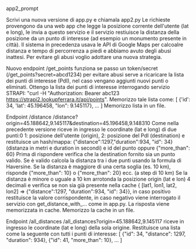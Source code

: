 app2_prompt



Scrivi una nuova versione di app.py e chiamala app2.py
Le richieste provengono da una web app che legge la posizione corrente dell'utente (lat e long), le invia a questo servizio e il servizio restiuisce la distanza della posizione da un punto di interesse (ad esempio un monumento presente in città).
Il sistema in precedenza usava le API di Google Maps per calcoalre distanza e tempo di percorrenza a piedi e abbiamo avuto degli abusi inattesi.
Per evitare gli abusi voglio adottare una nuova strategia.

Nuovo endpoint
/get_points
funziona se passo un token/secret (/get_points?secret=abcd1234) per evitare abusi
serve a ricaricare la lista dei punti di interesse (PdI), nel caso vengano aggiunti nuovi punti o eliminati.
Ottengo la lista dei punti di interesse interrogando servizio STRAPI: "curl -H "Authorization: Bearer abc123 https://strapi2.lookupferrara.it/api/points".
Memorizzo tale lista come:
[
    {'id': 34, 'lat': 45.196458, "lon": 9.145117},
    ...
]
Memorizzo lista in un file.


Endpoint /distance
/distance?origin=45.188642,9.145117&destination=45.196458,9.148310
Come nella precedente versione riceve in ingresso le coordinate (lat e long) di due punti:0 1: posizione dell'utente (origin), 2: posizione del PdI (destination) e restituisce un hash/mappa:
{"distance":1297,"duration":934, "id": 34} (distanza in metri e duration in secondi) e id del punto oppure {"more_than": 60}
Prima di rispondere verifica che la destination fornito sia un punto valido.
Se è valido calcola la distanza tra i due punti usando la formula di Haversine.
Se la distanza è maggiore di una certa soglia (es. 10 km), risponde {"more_than": 10} o {"more_than": 20} ecc. (a step di 10 km)
Se la distanza è minore o uguale a 10 km arrotonda la posizione origin (lat e lon) 4 decimali e verifica se non sia già presente nella cache { [lat1, lon1, lat2, lon2] => {"distance":1297, "duration":934, "id": 34}}, in caso positivo restituisce la valore corrispondente, in caso negativo viene interrogato il servizio con get_distance_with_... come in app.py. La risposta viene memorizzata in cache.
Memorizzo la cache in un file.



Endpoint /all_distances
/all_distances?origin=45.188642,9.145117
riceve in ingresso le coordinate (lat e long) della sola origine.
Restituisce una lista come la seguente con tutti i punti di interesse:
[
    {"id": 34, "distance": 1297, "duration": 934},
    {"id": 41, "more_than": 10},
    ...
]

